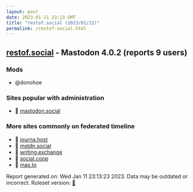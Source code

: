 ```yaml
---
layout: post
date: 2023-01-11 23:13 GMT
title: "restof.social (2023/01/11)"
permalink: /restof-social.html
---
```



## [restof.social](https://restof.social) - Mastodon 4.0.2 (reports 9 users)

### Mods
 * @donohoe

### Sites popular with administration

* 🐘 [mastodon.social](/mastodon-social.html)

### More sites commonly on federated timeline

* 🐘 [journa.host](/journa-host.html)
* 🐘 [mstdn.social](/mstdn-social.html)
* 🐘 [writing.exchange](/writing-exchange.html)
* 🐘 [social.coop](/social-coop.html)
* 🐘 [mas.to](/mas-to.html)

Report generated on: Wed Jan 11 23:13:23 2023. Data may be outdated or incorrect.
Ruleset version: [🧁](/version-cupcake)
